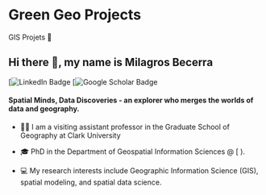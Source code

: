 # Green Geo Projects 
GIS Projets 🐯
## **Hi there 👋, my name is Milagros Becerra**

[![LinkedIn Badge]( )
[![Google Scholar Badge]( )

#### **Spatial Minds, Data Discoveries - an explorer who merges the worlds of data and geography.** 
+ 👩‍🏫 I am a visiting assistant professor in the Graduate School of Geography at Clark University
  
+ 🎓 PhD in the Department of Geospatial Information Sciences @ [ ). 

+ 💻 My research interests include Geographic Information Science (GIS), spatial modeling, and spatial data science.
